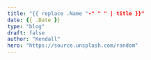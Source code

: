 ```yaml
---
title: "{{ replace .Name "-" " " | title }}"
date: {{ .Date }}
type: "blog"
draft: false
author: "Kendall"
hero: "https://source.unsplash.com/random"
---
```

